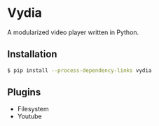 # Vydia

A modularized video player written in Python.

## Installation

```bash
$ pip install --process-dependency-links vydia
```

## Plugins

* Filesystem
* Youtube
